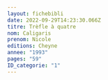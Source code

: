 ```yaml
---
layout: fichebibli
date: 2022-09-29T14:23:30.066Z
titre: Trèfle à quatre
nom: Caligaris
prenom: Nicole
editions: Cheyne
annee: "1993"
pages: "59"
ID_categorie: "1"
---
```

